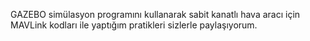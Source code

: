 GAZEBO simülasyon programını kullanarak sabit kanatlı hava aracı için MAVLink kodları ile yaptığım pratikleri sizlerle paylaşıyorum.
